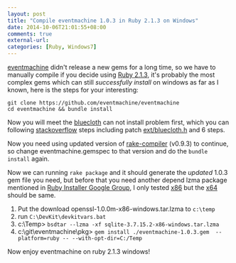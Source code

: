 ```yaml
---
layout: post
title: "Compile eventmachine 1.0.3 in Ruby 2.1.3 on Windows"
date: 2014-10-06T21:01:55+08:00
comments: true
external-url:
categories: [Ruby, Windows7]
---
```


[eventmachine](https://rubygems.org/gems/eventmachine) didn't release a new gems for a long time, so we have to manually compile if you decide using [Ruby 2.1.3](/2014/09/21/installation-ruby-213-on-windows-log/), it's probably the most complex gems which can still *successfully install* on windows as far as I known, here is the steps for your interesting:

	git clone https://github.com/eventmachine/eventmachine
	cd eventmachine && bundle install

Now you will meet the [bluecloth](https://rubygems.org/gems/bluecloth) can not install problem first, which you can following [stackoverflow](http://stackoverflow.com/questions/4932221/bluecloth-v2-0-10-with-windows-7-not-working) steps including patch [ext/bluecloth.h](https://gist.github.com/1539611) and 6 steps.

Now you need using updated version of [rake-compiler](https://rubygems.org/gems/rake-compiler) (v0.9.3) to continue, so change eventmachine.gemspec to that version and do the `bundle install` again.

Now we can running `rake package` and it should generate the *updated* 1.0.3 gem file you need, but before that you need another depend lzma package mentioned in [Ruby Installer Google Group](https://groups.google.com/forum/#!topic/rubyinstaller/e1DdfLy6-J0), I only tested [x86](http://packages.openknapsack.org/openssl/openssl-1.0.0m-x86-windows.tar.lzma) but the [x64](http://packages.openknapsack.org/openssl/openssl-1.0.0m-x64-windows.tar.lzma) should be same.

1. Put the download openssl-1.0.0m-x86-windows.tar.lzma to `c:\temp`
2. run `C:\DevKit\devkitvars.bat`
3. c:\Temp> `bsdtar --lzma -xf sqlite-3.7.15.2-x86-windows.tar.lzma`
4. c:\git\eventmachine\pkg> `gem install ./eventmachine-1.0.3.gem  --platform=ruby -- --with-opt-dir=C:/Temp`

Now enjoy eventmachine on ruby 2.1.3 windows!